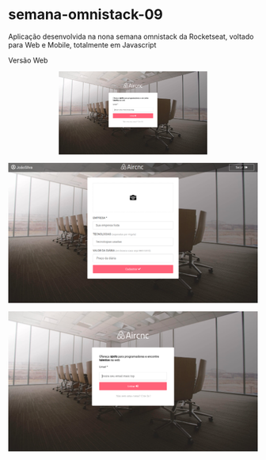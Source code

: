 # semana-omnistack-09
Aplicação desenvolvida na nona semana omnistack da Rocketseat, voltado para Web e Mobile, totalmente em Javascript

<p> Versão Web</p>
<p align="center">
  <img src="/previews/loginWeb.png" width="300">
</p>

<p align="center">
 <img src="/previews/createSpotWeb.png" width="1200">
</p>
<p align="center">
  <img src="/previews/loginWeb.png" width="1200">
</p>
